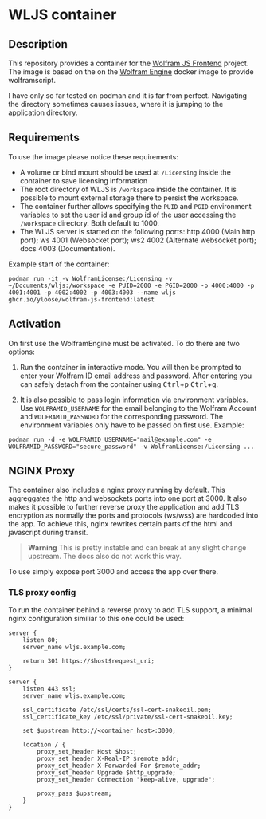 # WLJS container
## Description
This repository provides a container for the [Wolfram JS Frontend](https://github.com/JerryI/wolfram-js-frontend) project. The image is based on the on the [Wolfram Engine](https://hub.docker.com/r/wolframresearch/wolframengine) docker image to provide wolframscript.

I have only so far tested on podman and it is far from perfect. Navigating the directory sometimes causes issues, where it is jumping to the application directory.

## Requirements

To use the image please notice these requirements:

- A volume or bind mount should be used at `/Licensing` inside the container to save licensing information
- The root directory of WLJS is `/workspace` inside the container. It is possible to mount external storage there to persist the workspace.
- The container further allows specifying the `PUID` and `PGID` environment variables to set the user id and group id of the user accessing the `/workspace` directory. Both default to 1000.
- The WLJS server is started on the following ports: http 4000 (Main http port); ws 4001 (Websocket port); ws2 4002 (Alternate websocket port); docs 4003 (Documentation). 

Example start of the container:

```
podman run -it -v WolframLicense:/Licensing -v ~/Documents/wljs:/workspace -e PUID=2000 -e PGID=2000 -p 4000:4000 -p 4001:4001 -p 4002:4002 -p 4003:4003 --name wljs ghcr.io/yloose/wolfram-js-frontend:latest
```

## Activation

On first use the WolframEngine must be activated. To do there are two options:

1. Run the container in interactive mode. You will then be prompted to enter your Wolfram ID email address and password.
After entering you can safely detach from the container using <kbd>Ctrl</kbd>+<kbd>p</kbd> <kbd>Ctrl</kbd>+<kbd>q</kbd>.

2. It is also possible to pass login information via environment variables. Use `WOLFRAMID_USERNAME` for the email belonging to the Wolfram Account and
`WOLFRAMID_PASSWORD` for the corresponding password. The environment variables only have to be passed on first use.
Example:
```
podman run -d -e WOLFRAMID_USERNAME="mail@example.com" -e WOLFRAMID_PASSWORD="secure_password" -v WolframLicense:/Licensing ...
```

## NGINX Proxy

The container also includes a nginx proxy running by default. This aggreggates the http and websockets ports into one port at 3000. It also makes it possible to further reverse proxy the application and add TLS encryption as normally the ports and protocols (ws/wss) are hardcoded into the app. To achieve this, nginx rewrites certain parts of the html and javascript during transit.

> **Warning** This is pretty instable and can break at any slight change upstream. The docs also do not work this way.

To use simply expose port 3000 and access the app over there.

### TLS proxy config

To run the container behind a reverse proxy to add TLS support, a minimal nginx configuration similiar to this one could be used:

```
server {
    listen 80;
    server_name wljs.example.com;

    return 301 https://$host$request_uri;
}

server {
    listen 443 ssl;
    server_name wljs.example.com;
    
    ssl_certificate /etc/ssl/certs/ssl-cert-snakeoil.pem;
    ssl_certificate_key /etc/ssl/private/ssl-cert-snakeoil.key;

    set $upstream http://<container_host>:3000;

    location / {
        proxy_set_header Host $host;
        proxy_set_header X-Real-IP $remote_addr;
        proxy_set_header X-Forwarded-For $remote_addr;
        proxy_set_header Upgrade $http_upgrade;
        proxy_set_header Connection "keep-alive, upgrade";

        proxy_pass $upstream;
    }
}

```
